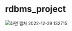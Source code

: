 # rdbms_project
 
![화면 캡처 2022-12-29 132715](https://user-images.githubusercontent.com/51077100/209903498-dd3f2474-a421-4de2-a351-3e86a0fa0bd1.jpg)
